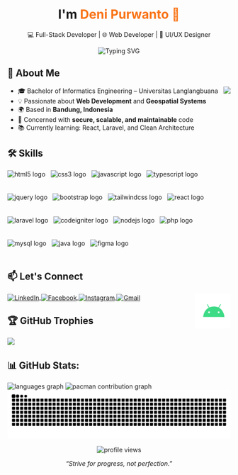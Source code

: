 <h1 align="center">I'm <span style="color:#f97316;">Deni Purwanto 👋</span></h1>
<p align="center">
  💻 Full-Stack Developer | 🌐 Web Developer | 🎨 UI/UX Designer
</p>

<p align="center">
  <img src="https://readme-typing-svg.demolab.com?font=Fira+Code&weight=500&size=20&pause=1000&color=22C55E&center=true&vCenter=true&width=435&lines=React+%2B+Codeigniter+Developer;Web+Framework+%7C+REST+API;Open+to+Collaborate+%F0%9F%91%8D" alt="Typing SVG" />
</p>


## 🚀 About Me

<img align="right" height="150" src="https://media.giphy.com/media/M9gbBd9nbDrOTu1Mqx/giphy.gif"  />

- 🎓 Bachelor of Informatics Engineering – Universitas Langlangbuana  
- 💡 Passionate about **Web Development** and **Geospatial Systems**
- 🌍 Based in **Bandung, Indonesia**
- 🔐 Concerned with **secure, scalable, and maintainable** code  
- 📚 Currently learning: React, Laravel, and Clean Architecture


## 🛠️ Skills
<div align="left" style="display: flex; flex-wrap: wrap; gap: 12px;">
  <img src="https://cdn.jsdelivr.net/gh/devicons/devicon/icons/html5/html5-original.svg" height="40" alt="html5 logo" style="display: block;" />
  <img src="https://cdn.jsdelivr.net/gh/devicons/devicon/icons/css3/css3-original.svg" height="40" alt="css3 logo" style="display: block;" />
  <img src="https://cdn.jsdelivr.net/gh/devicons/devicon/icons/javascript/javascript-original.svg" height="40" alt="javascript logo" style="display: block;" />
  <img src="https://cdn.jsdelivr.net/gh/devicons/devicon/icons/typescript/typescript-original.svg" height="40" alt="typescript logo" style="display: block;" />
  <img src="https://cdn.simpleicons.org/jquery/0769AD" height="40" alt="jquery logo" style="display: block;" />
  <img src="https://cdn.jsdelivr.net/gh/devicons/devicon/icons/bootstrap/bootstrap-original.svg" height="40" alt="bootstrap logo" style="display: block;" />
  <img src="https://cdn.simpleicons.org/tailwindcss/06B6D4" height="40" alt="tailwindcss logo" style="display: block;" />
  <img src="https://cdn.jsdelivr.net/gh/devicons/devicon/icons/react/react-original.svg" height="40" alt="react logo" style="display: block;" />
  <img src="https://cdn.simpleicons.org/laravel/FF2D20" height="40" alt="laravel logo" style="display: block;" />
  <img src="https://cdn.simpleicons.org/codeigniter/EF4223" height="40" alt="codeigniter logo" style="display: block;" />
  <img src="https://cdn.jsdelivr.net/gh/devicons/devicon/icons/nodejs/nodejs-original.svg" height="40" alt="nodejs logo" style="display: block;" />
  <img src="https://cdn.simpleicons.org/php/777BB4" height="40" alt="php logo" style="display: block;" />
  <img src="https://cdn.jsdelivr.net/gh/devicons/devicon/icons/mysql/mysql-original.svg" height="40" alt="mysql logo" style="display: block;" />
  <img src="https://cdn.jsdelivr.net/gh/devicons/devicon/icons/java/java-original.svg" height="40" alt="java logo" style="display: block;" />
  <img src="https://cdn.jsdelivr.net/gh/devicons/devicon/icons/figma/figma-original.svg" height="40" alt="figma logo" style="display: block;" />
</div>


###


## 📫 Let's Connect

<img src="https://raw.githubusercontent.com/denipurwanto10/denipurwanto10/main/assets/follow.gif" height="80" align="right" />
<p align="left">
<a href="https://www.linkedin.com/in/deni-purwanto-b9a557223/" target="blank">
  <img align="center" src="https://raw.githubusercontent.com/rahuldkjain/github-profile-readme-generator/master/src/images/icons/Social/linked-in-alt.svg" alt="LinkedIn" height="30" width="40" />
</a>
<a href="https://www.facebook.com/deni.purwanto.754703" target="blank">
  <img align="center" src="https://raw.githubusercontent.com/rahuldkjain/github-profile-readme-generator/master/src/images/icons/Social/facebook.svg" alt="Facebook" height="30" width="40" />
</a>
<a href="https://instagram.com/deniiprwnt" target="blank">
  <img align="center" src="https://raw.githubusercontent.com/rahuldkjain/github-profile-readme-generator/master/src/images/icons/Social/instagram.svg" alt="Instagram" height="30" width="40" />
</a>
<a href="mailto:denipurwanto800@gmail.com" target="blank">
  <img align="center" src="https://cdn.simpleicons.org/gmail/EA4335" alt="Gmail" height="30" width="40" />
</a>
</p>


## 🏆 GitHub Trophies
![](https://github-profile-trophy.vercel.app/?username=denipurwanto10&theme=radical&no-frame=false&no-bg=true&margin-w=4)

## 📊 GitHub Stats:
<img src="https://github-readme-stats.vercel.app/api/top-langs?username=denipurwanto10&locale=en&hide_title=false&layout=compact&card_width=320&langs_count=5&theme=dracula&hide_border=false" height="150" alt="languages graph"  />
<picture>
  <source media="(prefers-color-scheme: dark)" srcset="https://raw.githubusercontent.com/denipurwanto10/denipurwanto10/output/pacman-contribution-graph-dark.svg">
  <source media="(prefers-color-scheme: light)" srcset="https://raw.githubusercontent.com/denipurwanto10/denipurwanto10/output/pacman-contribution-graph.svg">
  <img alt="pacman contribution graph" src="https://raw.githubusercontent.com/denipurwanto10/denipurwanto10/output/pacman-contribution-graph.svg">
</picture>

<img src="https://raw.githubusercontent.com/denipurwanto10/denipurwanto10/output/snake.svg" alt="Snake animation" />



<br clear="both">

<p align="center">
  <img src="https://komarev.com/ghpvc/?username=denipurwanto10&style=flat-square&color=orange" alt="profile views"/>
</p>


<p align="center">
  <em>“Strive for progress, not perfection.”</em>
</p>
